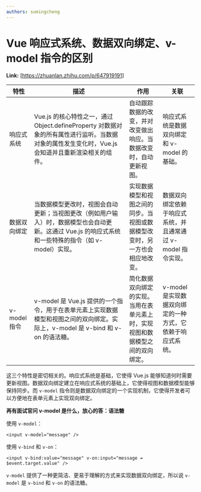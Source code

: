 ```yaml
---
authors: sumingcheng
---
```

# Vue 响应式系统、数据双向绑定、v-model 指令的区别



 **Link:** [https://zhuanlan.zhihu.com/p/647919191]



| 特性 | 描述 | 作用 | 关联 |
| --- | --- | --- | --- |
| 响应式系统 | Vue.js 的核心特性之一，通过 Object.defineProperty 对数据对象的所有属性进行监听。当数据对象的属性发生变化时，Vue.js 会知道并且重新渲染相关的组件。 | 自动跟踪数据的改变，并对改变做出响应。当数据改变时，自动更新视图。 | 响应式系统是数据双向绑定和 v-model 的基础。 |
| 数据双向绑定 | 当数据模型更改时，视图会自动更新；当视图更改（例如用户输入）时，数据模型也会自动更新。这通过 Vue.js 的响应式系统和一些特殊的指令（如 v-model）实现。 | 实现数据模型和视图之间的同步。当视图或数据模型改变时，另一方也会相应地改变。 | 数据双向绑定依赖于响应式系统，并且通常通过 v-model 指令实现。 |
| v-model 指令 | v-model 是 Vue.js 提供的一个指令，用于在表单元素上实现数据模型和视图之间的双向绑定。实际上，v-model 是 v-bind 和 v-on 的语法糖。 | 简化数据双向绑定的实现。当用在表单元素上时，实现视图和数据模型之间的双向绑定。 | v-model 是实现数据双向绑定的一种方式，它依赖于响应式系统。 |

这三个特性是密切相关的。响应式系统是基础，它使得 Vue.js 能够知道何时需要更新视图。数据双向绑定建立在响应式系统的基础上，它使得视图和数据模型能够保持同步。而 `v-model` 指令则是数据双向绑定的一个实现机制，它使得开发者可以方便地在表单元素上实现双向绑定。

**再有面试官问 v-model 是什么，放心的答：语法糖**

使用 `v-model`：

```
<input v-model="message" /> 
```

使用 `v-bind` 和 `v-on`：

```
<input v-bind:value="message" v-on:input="message = $event.target.value" /> 
```

`v-model` 提供了一种更简洁、更易于理解的方式来实现数据双向绑定，所以说 `v-model` 是 `v-bind` 和 `v-on` 的语法糖。


